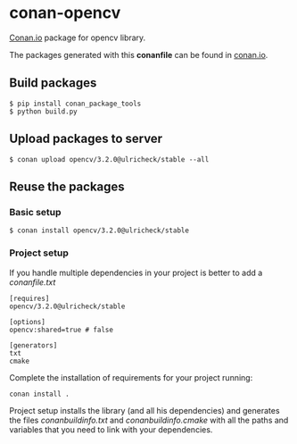 # conan-opencv

[Conan.io](https://conan.io) package for opencv library. 

The packages generated with this **conanfile** can be found in [conan.io](https://conan.io/source/opencv/3.2.0/ulricheck/stable).

## Build packages

    $ pip install conan_package_tools
    $ python build.py
    
## Upload packages to server

    $ conan upload opencv/3.2.0@ulricheck/stable --all
    
## Reuse the packages

### Basic setup

    $ conan install opencv/3.2.0@ulricheck/stable
    
### Project setup

If you handle multiple dependencies in your project is better to add a *conanfile.txt*
    
    [requires]
    opencv/3.2.0@ulricheck/stable

    [options]
    opencv:shared=true # false
    
    [generators]
    txt
    cmake

Complete the installation of requirements for your project running:</small></span>

    conan install . 

Project setup installs the library (and all his dependencies) and generates the files *conanbuildinfo.txt* and *conanbuildinfo.cmake* with all the paths and variables that you need to link with your dependencies.

